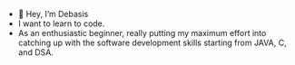 - 👋 Hey, I’m Debasis
- I want to learn to code.
- As an enthusiastic beginner, really putting my maximum effort into catching up with the software development skills starting from JAVA, C, and DSA.
